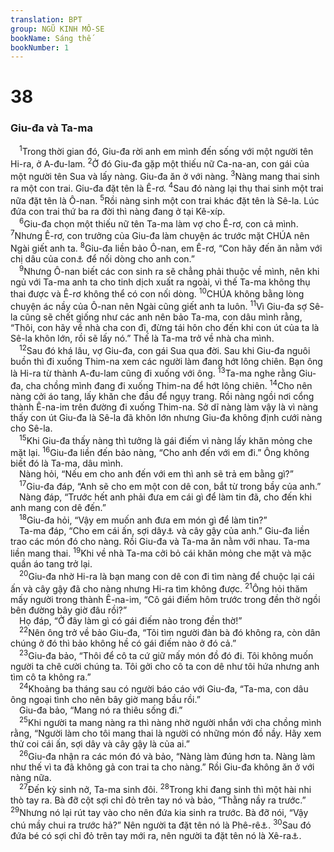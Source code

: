 ```yaml
---
translation: BPT
group: NGŨ KINH MÔ-SE
bookName: Sáng thế 
bookNumber: 1
---
```


<div class="title"><h1>38</h1><h3>Giu-đa và Ta-ma</h3></div>
<span class="verse sa_38_1"> <sup>1</sup>Trong thời gian đó, Giu-đa rời anh em mình đến sống với một người tên Hi-ra, ở A-đu-lam.</span>
<span class="verse sa_38_2"><sup>2</sup>Ở đó Giu-đa gặp một thiếu nữ Ca-na-an, con gái của một người tên Sua và lấy nàng. Giu-đa ăn ở với nàng.</span>
<span class="verse sa_38_3"><sup>3</sup>Nàng mang thai sinh ra một con trai. Giu-đa đặt tên là Ê-rơ.</span>
<span class="verse sa_38_4"><sup>4</sup>Sau đó nàng lại thụ thai sinh một trai nữa đặt tên là Ô-nan.</span>
<span class="verse sa_38_5"><sup>5</sup>Rồi nàng sinh một con trai khác đặt tên là Sê-la. Lúc đứa con trai thứ ba ra đời thì nàng đang ở tại Kê-xíp.<br/></span>
<span class="verse sa_38_6"> <sup>6</sup>Giu-đa chọn một thiếu nữ tên Ta-ma làm vợ cho Ê-rơ, con cả mình.</span>
<span class="verse sa_38_7"><sup>7</sup>Nhưng Ê-rơ, con trưởng của Giu-đa làm chuyện ác trước mặt CHÚA nên Ngài giết anh ta.</span>
<span class="verse sa_38_8"><sup>8</sup>Giu-đa liền bảo Ô-nan, em Ê-rơ, “Con hãy đến ăn nằm với chị dâu của con<a data-toggle="tooltip" data-placement="bottom" title="Theo phong tục Ít-ra-en thì khi một người đàn ông chết không con thì một trong những anh em người ấy phải lấy người đàn bà góa đó làm vợ. Nếu sau nầy người đàn bà ấy có con thì đứa con xem như là con của người chồng quá cố.">⚓</a> để nối dòng cho anh con.”<br/></span>
<span class="verse sa_38_9"> <sup>9</sup>Nhưng Ô-nan biết các con sinh ra sẽ chẳng phải thuộc về mình, nên khi ngủ với Ta-ma anh ta cho tinh dịch xuất ra ngoài, vì thế Ta-ma không thụ thai được và Ê-rơ không thể có con nối dòng.</span>
<span class="verse sa_38_10"><sup>10</sup>CHÚA không bằng lòng chuyện ác nầy của Ô-nan nên Ngài cũng giết anh ta luôn.</span>
<span class="verse sa_38_11"><sup>11</sup>Vì Giu-đa sợ Sê-la cũng sẽ chết giống như các anh nên bảo Ta-ma, con dâu mình rằng, “Thôi, con hãy về nhà cha con đi, đừng tái hôn cho đến khi con út của ta là Sê-la khôn lớn, rồi sẽ lấy nó.” Thế là Ta-ma trở về nhà cha mình.<br/></span>
<span class="verse sa_38_12"> <sup>12</sup>Sau đó khá lâu, vợ Giu-đa, con gái Sua qua đời. Sau khi Giu-đa nguôi buồn thì đi xuống Thim-na xem các người làm đang hớt lông chiên. Bạn ông là Hi-ra từ thành A-đu-lam cũng đi xuống với ông.</span>
<span class="verse sa_38_13"><sup>13</sup>Ta-ma nghe rằng Giu-đa, cha chồng mình đang đi xuống Thim-na để hớt lông chiên.</span>
<span class="verse sa_38_14"><sup>14</sup>Cho nên nàng cởi áo tang, lấy khăn che đầu để ngụy trang. Rồi nàng ngồi nơi cổng thành Ê-na-im trên đường đi xuống Thim-na. Sở dĩ nàng làm vậy là vì nàng thấy con út Giu-đa là Sê-la đã khôn lớn nhưng Giu-đa không định cưới nàng cho Sê-la.<br/></span>
<span class="verse sa_38_15"> <sup>15</sup>Khi Giu-đa thấy nàng thì tưởng là gái điếm vì nàng lấy khăn mỏng che mặt lại.</span>
<span class="verse sa_38_16"><sup>16</sup>Giu-đa liền đến bảo nàng, “Cho anh đến với em đi.” Ông không biết đó là Ta-ma, dâu mình.<br/> Nàng hỏi, “Nếu em cho anh đến với em thì anh sẽ trả em bằng gì?”<br/></span>
<span class="verse sa_38_17"> <sup>17</sup>Giu-đa đáp, “Anh sẽ cho em một con dê con, bắt từ trong bầy của anh.”<br/> Nàng đáp, “Trước hết anh phải đưa em cái gì để làm tin đã, cho đến khi anh mang con dê đến.”<br/></span>
<span class="verse sa_38_18"> <sup>18</sup>Giu-đa hỏi, “Vậy em muốn anh đưa em món gì để làm tin?”<br/> Ta-ma đáp, “Cho em cái ấn, sợi dây<a data-toggle="tooltip" data-placement="bottom" title="Xưa kia người ta kết ước bằng cách viết một giao kèo, xếp lại, rồi cột lại bằng một sợi dây, lấy sáp hay đất sét trét vào sợi dây xong lấy ấn in lên. Lối nầy tương tự như ký kết vào khế ước.">⚓</a> và cây gậy của anh.” Giu-đa liền trao các món đó cho nàng. Rồi Giu-đa và Ta-ma ăn nằm với nhau. Ta-ma liền mang thai.</span>
<span class="verse sa_38_19"><sup>19</sup>Khi về nhà Ta-ma cởi bỏ cái khăn mỏng che mặt và mặc quần áo tang trở lại.<br/></span>
<span class="verse sa_38_20"> <sup>20</sup>Giu-đa nhờ Hi-ra là bạn mang con dê con đi tìm nàng để chuộc lại cái ấn và cây gậy đã cho nàng nhưng Hi-ra tìm không được.</span>
<span class="verse sa_38_21"><sup>21</sup>Ông hỏi thăm mấy người trong thành Ê-na-im, “Cô gái điếm hôm trước trong đền thờ ngồi bên đường bây giờ đâu rồi?”<br/> Họ đáp, “Ở đây làm gì có gái điếm nào trong đền thờ!”<br/></span>
<span class="verse sa_38_22"> <sup>22</sup>Nên ông trở về bảo Giu-đa, “Tôi tìm người đàn bà đó không ra, còn dân chúng ở đó thì bảo không hề có gái điếm nào ở đó cả.”<br/></span>
<span class="verse sa_38_23"> <sup>23</sup>Giu-đa bảo, “Thôi để cô ta cứ giữ mấy món đồ đó đi. Tôi không muốn người ta chê cười chúng ta. Tôi gởi cho cô ta con dê như tôi hứa nhưng anh tìm cô ta không ra.”<br/></span>
<span class="verse sa_38_24"> <sup>24</sup>Khoảng ba tháng sau có người báo cáo với Giu-đa, “Ta-ma, con dâu ông ngoại tình cho nên bây giờ mang bầu rồi.”<br/> Giu-đa bảo, “Mang nó ra thiêu sống đi.”<br/></span>
<span class="verse sa_38_25"> <sup>25</sup>Khi người ta mang nàng ra thì nàng nhờ người nhắn với cha chồng mình rằng, “Người làm cho tôi mang thai là người có những món đồ nầy. Hãy xem thử coi cái ấn, sợi dây và cây gậy là của ai.”<br/></span>
<span class="verse sa_38_26"> <sup>26</sup>Giu-đa nhận ra các món đó và bảo, “Nàng làm đúng hơn ta. Nàng làm như thế vì ta đã không gả con trai ta cho nàng.” Rồi Giu-đa không ăn ở với nàng nữa.<br/></span>
<span class="verse sa_38_27"> <sup>27</sup>Đến kỳ sinh nở, Ta-ma sinh đôi.</span>
<span class="verse sa_38_28"><sup>28</sup>Trong khi đang sinh thì một hài nhi thò tay ra. Bà đỡ cột sợi chỉ đỏ trên tay nó và bảo, “Thằng nầy ra trước.”</span>
<span class="verse sa_38_29"><sup>29</sup>Nhưng nó lại rút tay vào cho nên đứa kia sinh ra trước. Bà đỡ nói, “Vậy chú mầy chui ra trước hả?” Nên người ta đặt tên nó là Phê-rê<a data-toggle="tooltip" data-placement="bottom" title="Nghĩa là “chui ra.”">⚓</a>.</span>
<span class="verse sa_38_30"><sup>30</sup>Sau đó đứa bé có sợi chỉ đỏ trên tay mới ra, nên người ta đặt tên nó là Xê-ra<a data-toggle="tooltip" data-placement="bottom" title="Nghĩa là “trong sáng.”">⚓</a>.<br/></span>
